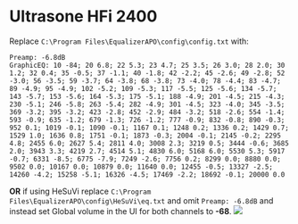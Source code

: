 # Ultrasone HFi 2400
Replace `C:\Program Files\EqualizerAPO\config\config.txt` with:
```
Preamp: -6.8dB
GraphicEQ: 10 -84; 20 6.8; 22 5.3; 23 4.7; 25 3.5; 26 3.0; 28 2.0; 30 1.2; 32 0.4; 35 -0.5; 37 -1.1; 40 -1.8; 42 -2.2; 45 -2.6; 49 -2.8; 52 -3.0; 56 -3.5; 59 -3.7; 64 -3.8; 68 -3.8; 73 -4.0; 78 -4.4; 83 -4.7; 89 -4.9; 95 -4.9; 102 -5.2; 109 -5.3; 117 -5.5; 125 -5.6; 134 -5.7; 143 -5.7; 153 -5.6; 164 -5.3; 175 -5.1; 188 -4.9; 201 -4.5; 215 -4.3; 230 -5.1; 246 -5.8; 263 -5.4; 282 -4.9; 301 -4.5; 323 -4.0; 345 -3.5; 369 -3.2; 395 -3.2; 423 -2.8; 452 -2.9; 484 -3.2; 518 -2.6; 554 -1.4; 593 -0.9; 635 -1.2; 679 -1.3; 726 -1.2; 777 -0.9; 832 -0.8; 890 -0.3; 952 0.1; 1019 -0.1; 1090 -0.1; 1167 0.1; 1248 0.2; 1336 0.2; 1429 0.7; 1529 1.0; 1636 0.8; 1751 -0.1; 1873 -0.3; 2004 -0.1; 2145 -0.2; 2295 4.8; 2455 6.0; 2627 5.4; 2811 4.0; 3008 2.3; 3219 0.5; 3444 -0.6; 3685 2.0; 3943 3.3; 4219 2.7; 4514 5.1; 4830 6.0; 5168 6.0; 5530 5.3; 5917 -0.7; 6331 -8.5; 6775 -7.9; 7249 -2.6; 7756 0.2; 8299 0.0; 8880 0.0; 9502 0.0; 10167 0.0; 10879 0.0; 11640 0.0; 12455 -0.5; 13327 -2.5; 14260 -4.2; 15258 -5.1; 16326 -4.5; 17469 -2.2; 18692 -0.1; 20000 0.0
```
**OR** if using HeSuVi replace `C:\Program Files\EqualizerAPO\config\HeSuVi\eq.txt` and omit `Preamp: -6.8dB` and instead set Global volume in the UI for both channels to **-68**.
![](https://raw.githubusercontent.com/jaakkopasanen/AutoEq/master/results/Innerfidelity%202017/headphoncecom/onear/Ultrasone%20HFi%202400/Ultrasone%20HFi%202400.png)